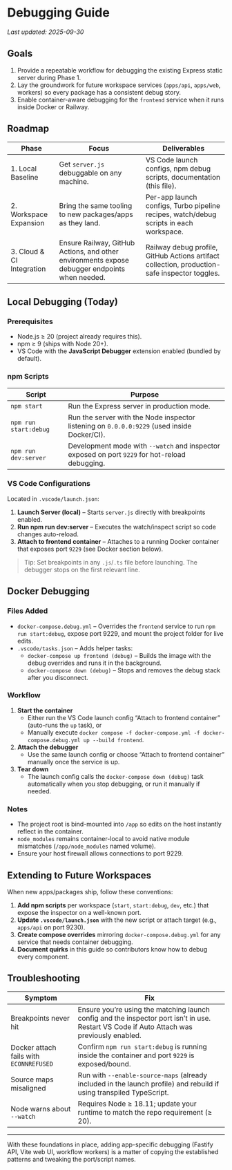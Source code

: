 # Debugging Guide

_Last updated: 2025-09-30_

## Goals

1. Provide a repeatable workflow for debugging the existing Express static server during Phase 1.
2. Lay the groundwork for future workspace services (`apps/api`, `apps/web`, workers) so every package has a consistent debug story.
3. Enable container-aware debugging for the `frontend` service when it runs inside Docker or Railway.

## Roadmap

| Phase | Focus | Deliverables |
|-------|-------|--------------|
| 1. Local Baseline | Get `server.js` debuggable on any machine. | VS Code launch configs, npm debug scripts, documentation (this file). |
| 2. Workspace Expansion | Bring the same tooling to new packages/apps as they land. | Per-app launch configs, Turbo pipeline recipes, watch/debug scripts in each workspace. |
| 3. Cloud & CI Integration | Ensure Railway, GitHub Actions, and other environments expose debugger endpoints when needed. | Railway debug profile, GitHub Actions artifact collection, production-safe inspector toggles. |

## Local Debugging (Today)

### Prerequisites

- Node.js ≥ 20 (project already requires this).
- npm ≥ 9 (ships with Node 20+).
- VS Code with the **JavaScript Debugger** extension enabled (bundled by default).

### npm Scripts

| Script | Purpose |
|--------|---------|
| `npm start` | Run the Express server in production mode. |
| `npm run start:debug` | Run the server with the Node inspector listening on `0.0.0.0:9229` (used inside Docker/CI). |
| `npm run dev:server` | Development mode with `--watch` and inspector exposed on port `9229` for hot-reload debugging. |

### VS Code Configurations

Located in `.vscode/launch.json`:

1. **Launch Server (local)** – Starts `server.js` directly with breakpoints enabled.
2. **Run npm run dev:server** – Executes the watch/inspect script so code changes auto-reload.
3. **Attach to frontend container** – Attaches to a running Docker container that exposes port `9229` (see Docker section below).

> Tip: Set breakpoints in any `.js`/`.ts` file before launching. The debugger stops on the first relevant line.

## Docker Debugging

### Files Added

- `docker-compose.debug.yml` – Overrides the `frontend` service to run `npm run start:debug`, expose port 9229, and mount the project folder for live edits.
- `.vscode/tasks.json` – Adds helper tasks:
  - `docker-compose up frontend (debug)` – Builds the image with the debug overrides and runs it in the background.
  - `docker-compose down (debug)` – Stops and removes the debug stack after you disconnect.

### Workflow

1. **Start the container**
   - Either run the VS Code launch config “Attach to frontend container” (auto-runs the `up` task), or
   - Manually execute `docker compose -f docker-compose.yml -f docker-compose.debug.yml up --build frontend`.
2. **Attach the debugger**
   - Use the same launch config or choose “Attach to frontend container” manually once the service is up.
3. **Tear down**
   - The launch config calls the `docker-compose down (debug)` task automatically when you stop debugging, or run it manually if needed.

### Notes

- The project root is bind-mounted into `/app` so edits on the host instantly reflect in the container.
- `node_modules` remains container-local to avoid native module mismatches (`/app/node_modules` named volume).
- Ensure your host firewall allows connections to port 9229.

## Extending to Future Workspaces

When new apps/packages ship, follow these conventions:

1. **Add npm scripts** per workspace (`start`, `start:debug`, `dev`, etc.) that expose the inspector on a well-known port.
2. **Update `.vscode/launch.json`** with the new script or attach target (e.g., `apps/api` on port 9230).
3. **Create compose overrides** mirroring `docker-compose.debug.yml` for any service that needs container debugging.
4. **Document quirks** in this guide so contributors know how to debug every component.

## Troubleshooting

| Symptom | Fix |
|---------|-----|
| Breakpoints never hit | Ensure you’re using the matching launch config and the inspector port isn’t in use. Restart VS Code if Auto Attach was previously enabled. |
| Docker attach fails with `ECONNREFUSED` | Confirm `npm run start:debug` is running inside the container and port `9229` is exposed/bound. |
| Source maps misaligned | Run with `--enable-source-maps` (already included in the launch profile) and rebuild if using transpiled TypeScript. |
| Node warns about `--watch` | Requires Node ≥ 18.11; update your runtime to match the repo requirement (≥ 20). |

---

With these foundations in place, adding app-specific debugging (Fastify API, Vite web UI, workflow workers) is a matter of copying the established patterns and tweaking the port/script names.
